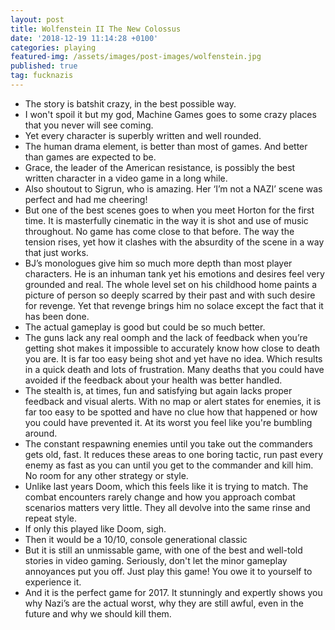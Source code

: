 ```yaml
---
layout: post
title: Wolfenstein II The New Colossus
date: '2018-12-19 11:14:28 +0100'
categories: playing
featured-img: /assets/images/post-images/wolfenstein.jpg
published: true
tag: fucknazis
---
```


* The story is batshit crazy, in the best possible way.
* I won't spoil it but my god, Machine Games goes to some crazy places that you never will see coming.
* Yet every character is superbly written and well rounded.
* The human drama element, is better than most of games. And better than games are expected to be.
* Grace, the leader of the American resistance, is possibly the best written character in a video game in a long while.
* Also shoutout to Sigrun, who is amazing. Her ‘I’m not a NAZI’ scene was perfect and had me cheering!
* But one of the best scenes goes to when you meet Horton for the first time. It is masterfully cinematic in the way it is shot and use of music throughout. No game has come close to that before. The way the tension rises, yet how it clashes with the absurdity of the scene in a way that just works.
* BJ’s monologues give him so much more depth than most player characters. He is an inhuman tank yet his emotions and desires feel very grounded and real.  The whole level set on his childhood home paints a picture of person so deeply scarred by their past and with such desire for revenge. Yet that revenge brings him no solace except the fact that it has been done.
* The actual gameplay is good but could be so much better.
* The guns lack any real oomph and the lack of feedback when you’re getting shot makes it impossible to accurately know how close to death you are. It is far too easy being shot and yet have no idea. Which results in a quick death and lots of frustration. Many deaths that you could have avoided if the feedback about your health was better handled.
* The stealth is, at times, fun and satisfying but again lacks proper feedback and visual alerts. With no map or alert states for enemies, it is far too easy to be spotted and have no clue how that happened or how you could have prevented it. At its worst you feel like you're bumbling around.  
* The constant respawning enemies until you take out the commanders gets old, fast. It reduces these areas to one boring tactic, run past every enemy as fast as you can until you get to the commander and kill him. No room for any other strategy or style.
* Unlike last years Doom, which this feels like it is trying to match. The combat encounters rarely change and how you approach combat scenarios matters very little. They all devolve into the same rinse and repeat style.
* If only this played like Doom, sigh.
* Then it would be a 10/10, console generational classic
* But it is still an unmissable game, with one of the best and well-told stories in video gaming. Seriously, don't let the minor gameplay annoyances put you off. Just play this game! You owe it to yourself to experience it.
* And it is the perfect game for 2017.  It stunningly and expertly shows you why Nazi’s are the actual worst, why they are still awful, even in the future and why we should kill them.
